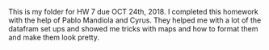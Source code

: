 This is my folder for HW 7 due OCT 24th, 2018. I completed this homework with the help of Pablo Mandiola and Cyrus. They helped me with a lot of the datafram set ups and showed me tricks with maps and how to format them and make them look pretty.